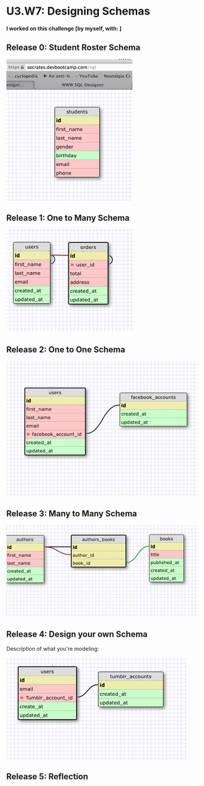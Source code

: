 # U3.W7: Designing Schemas


#### I worked on this challenge [by myself, with: ]


## Release 0: Student Roster Schema
<!-- display your image inline here -->
<img src = "img/1.jpg"/>


## Release 1: One to Many Schema
<!-- display your image inline here -->
 <img src = "img/2.jpg"/>


## Release 2: One to One Schema
<!-- display your image inline here -->
<img src = "img/3.jpg"/>


## Release 3: Many to Many Schema
<!-- display your image inline here -->
 <img src = "img/4.jpg"/>

## Release 4: Design your own Schema
Description of what you're modeling: 

<!-- display your one-to-one image inline here -->
<img src = "img/5.jpg"/>
<!-- display your many-to-many image inline here -->


## Release 5: Reflection
<!-- This was an interesting assignment. The toughest part was getting used to the program and how to use it.
after playing aroudn with it, I feel I have the hang of it. The graphs will be a great representation of data for later on.  -->
